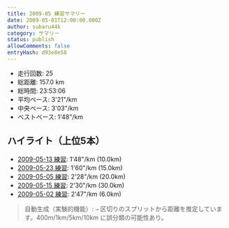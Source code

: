```yaml
---
title: 2009-05 練習サマリー
date: 2009-05-01T12:00:00.000Z
author: subaru44k
category: サマリー
status: publish
allowComments: false
entryHash: d93e8e58
---
```

- 走行回数: 25
- 総距離: 157.0 km
- 総時間: 23:53:06
- 平均ペース: 3'21"/km
- 中央ペース: 3'03"/km
- ベストペース: 1'48"/km

## ハイライト（上位5本）
- [2009-05-13 練習](/2009-05-13-3c2355021d47524da946f4613a5fefb0/): 1'48"/km (10.0km)
- [2009-05-23 練習](/2009-05-23-55c30b13d8bdb82bbf329eb84157b91b/): 1'60"/km (15.0km)
- [2009-05-05 練習](/2009-05-05-97bf953ccfd190b1e7f5e0e39c899b78/): 2'28"/km (20.0km)
- [2009-05-15 練習](/2009-05-15-e677355f638ad0e514cba47896d92efd/): 2'30"/km (30.0km)
- [2009-05-02 練習](/2009-05-02-4157cc65e70979f00837221dee1a123d/): 2'47"/km (6.0km)

> 自動生成（実験的機能）: `→` 区切りのスプリットから距離を推定しています。400m/1km/5km/10km に誤分類の可能性あり。
